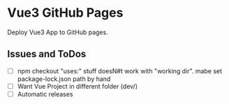 # Vue3 GitHub Pages

Deploy Vue3 App to GitHub pages.

## Issues and ToDos
- [ ] npm checkout "uses:" stuff doesN#t work with "working dir". mabe set package-lock.json path by hand
- [ ] Want Vue Project in different folder (dev/)
- [ ] Automatic releases
